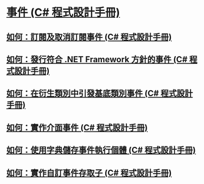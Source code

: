 # [事件 (C# 程式設計手冊)](index.md)
## [如何：訂閱及取消訂閱事件 (C# 程式設計手冊)](how-to-subscribe-to-and-unsubscribe-from-events.md)
## [如何：發行符合 .NET Framework 方針的事件 (C# 程式設計手冊)](how-to-publish-events-that-conform-to-net-framework-guidelines.md)
## [如何：在衍生類別中引發基底類別事件 (C# 程式設計手冊)](how-to-raise-base-class-events-in-derived-classes.md)
## [如何：實作介面事件 (C# 程式設計手冊)](how-to-implement-interface-events.md)
## [如何：使用字典儲存事件執行個體 (C# 程式設計手冊)](how-to-use-a-dictionary-to-store-event-instances.md)
## [如何：實作自訂事件存取子 (C# 程式設計手冊)](how-to-implement-custom-event-accessors.md)
